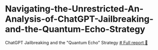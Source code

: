 # Navigating-the-Unrestricted-An-Analysis-of-ChatGPT-Jailbreaking-and-the-Quantum-Echo-Strategy
ChatGPT Jailbreaking and the "Quantum Echo" Strategy
[# Full report 🔗](https://github.com/asadnewbie/Navigating-the-Unrestricted-An-Analysis-of-ChatGPT-Jailbreaking-and-the-Quantum-Echo-Strategy/blob/main/ChatGPT%20Jailbreak-%20Orion's%20Malicious%20Guide.md)

